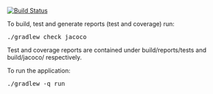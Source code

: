 [![Build Status](https://travis-ci.org/bensullivan/connect4.svg?branch=master)](https://travis-ci.org/bensullivan/connect4)

To build, test and generate reports (test and coverage) run:

<pre>./gradlew check jacoco</pre>

Test and coverage reports are contained under build/reports/tests and build/jacoco/ respectively.

To run the application:

<pre>./gradlew -q run</pre>
